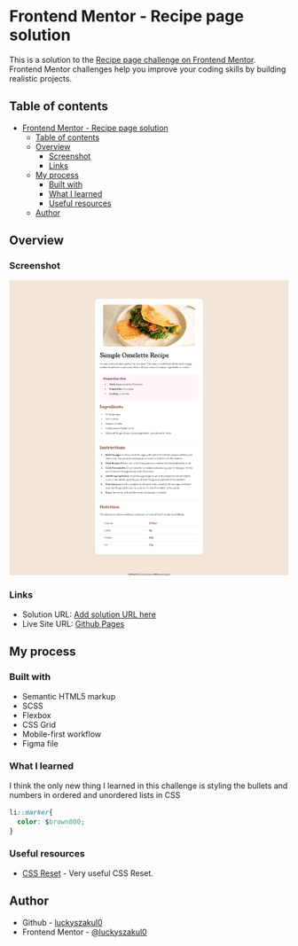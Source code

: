# Frontend Mentor - Recipe page solution

This is a solution to the [Recipe page challenge on Frontend Mentor](https://www.frontendmentor.io/challenges/recipe-page-KiTsR8QQKm). Frontend Mentor challenges help you improve your coding skills by building realistic projects. 

## Table of contents

- [Frontend Mentor - Recipe page solution](#frontend-mentor---recipe-page-solution)
  - [Table of contents](#table-of-contents)
  - [Overview](#overview)
    - [Screenshot](#screenshot)
    - [Links](#links)
  - [My process](#my-process)
    - [Built with](#built-with)
    - [What I learned](#what-i-learned)
    - [Useful resources](#useful-resources)
  - [Author](#author)

## Overview

### Screenshot

![](./screenshot.png)

### Links

- Solution URL: [Add solution URL here](https://your-solution-url.com)
- Live Site URL: [Github Pages](https://luckyszakul0.github.io/FM-Recipe-page/)

## My process

### Built with

- Semantic HTML5 markup
- SCSS
- Flexbox
- CSS Grid
- Mobile-first workflow
- Figma file

### What I learned

I think the only new thing I learned in this challenge is styling the bullets and numbers in ordered and unordered lists in CSS

```CSS
li::marker{
  color: $brown800;
}
```

### Useful resources

- [CSS Reset](https://www.joshwcomeau.com/css/custom-css-reset/) - Very useful CSS Reset.

## Author

- Github - [luckyszakul0](https://github.com/luckyszakul0)
- Frontend Mentor - [@luckyszakul0](https://www.frontendmentor.io/profile/luckyszakul0)